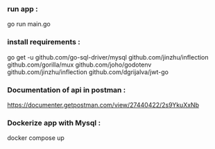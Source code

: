 ### run app : 
go run main.go
### install requirements :
go get -u github.com/go-sql-driver/mysql github.com/jinzhu/inflection github.com/gorilla/mux github.com/joho/godotenv github.com/jinzhu/inflection github.com/dgrijalva/jwt-go

### Documentation of api in postman :

https://documenter.getpostman.com/view/27440422/2s9YkuXxNb

### Dockerize app with Mysql :
docker compose up




